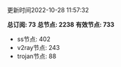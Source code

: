 更新时间2022-10-28 11:57:32

**总订阅: 73**
**总节点: 2238**
**有效节点: 733**
- ss节点: 402
- v2ray节点: 243
- trojan节点: 88
